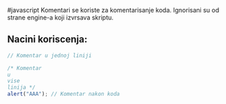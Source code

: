 #javascript
Komentari se koriste za komentarisanje koda. Ignorisani su od strane engine-a koji izvrsava skriptu.
## Nacini koriscenja:

```javascript
// Komentar u jednoj liniji

/* Komentar
u
vise
linija */
alert("AAA"); // Komentar nakon koda
```
